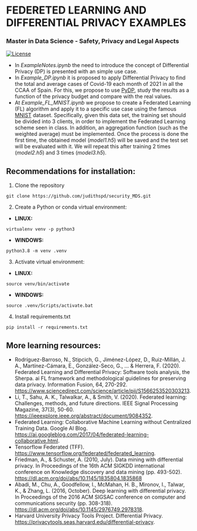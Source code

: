 # FEDERETED LEARNING AND DIFFERENTIAL PRIVACY EXAMPLES
### Master in Data Science - Safety, Privacy and Legal Aspects
[![License](https://img.shields.io/badge/License-Apache_2.0-blue.svg)](https://github.com/judithspd/security_MDS/blob/master/LICENSE) 

- In *ExampleNotes.ipynb* the need to introduce the concept of Differential Privacy (DP) is presented with an simple use case. 
- In *Example_DP.ipynb* it is proposed to apply Differential Privacy to find the total and average cases of Covid-19 each month of 2021 in all the CCAA of Spain. For this, we propose to use [PyDP](https://github.com/OpenMined/PyDP), study the results as a function of the privacy budget and compare with the real values.
- At *Example_FL_MNIST.ipynb* we propose to create a Federated Learning (FL) algorithm and apply it to a specific use case using the famous [MNIST](https://keras.io/api/datasets/mnist/) dataset. Specifically, given this data set, the training set should be divided into 3 clients, in order to implement the Federated Learning scheme seen in class. In addition, an aggregation function (such as the weighted average) must be implemented. Once the process is done the first time, the obtained model (*model1.h5*) will be saved and the test set will be evaluated with it. We will repeat this after training 2 times (*model2.h5*) and 3 times (*model3.h5*).

## Recommendations for installation:
1. Clone the repository
```
git clone https://github.com/judithspd/security_MDS.git
```
2. Create a Python or conda virtual environment:
  - **LINUX:**
  ```
  virtualenv venv -p python3
  ```
  - **WINDOWS:**
  ```
  python3.8 -m venv .venv
  ```
3. Activate virtual environment:
  - **LINUX:**
  ```
  source venv/bin/activate
  ```
  - **WINDOWS:**
  ```
  source .venv/Scripts/activate.bat
  ```
4. Install requirements.txt
```
pip install -r requirements.txt
```

## More learning resources:
- Rodríguez-Barroso, N., Stipcich, G., Jiménez-López, D., Ruiz-Millán, J. A., Martínez-Cámara, E., González-Seco, G., ... & Herrera, F. (2020). Federated Learning and Differential Privacy: Software tools analysis, the Sherpa. ai FL framework and methodological guidelines for preserving data privacy. Information Fusion, 64, 270-292. https://www.sciencedirect.com/science/article/pii/S1566253520303213.
- Li, T., Sahu, A. K., Talwalkar, A., & Smith, V. (2020). Federated learning: Challenges, methods, and future directions. IEEE Signal Processing Magazine, 37(3), 50-60. https://ieeexplore.ieee.org/abstract/document/9084352. 
- Federated Learning: Collaborative Machine Learning without Centralized Training Data. Google AI Blog. https://ai.googleblog.com/2017/04/federated-learning-collaborative.html.
- Tensorflow Federated (TFF). https://www.tensorflow.org/federated/federated_learning.
- Friedman, A., & Schuster, A. (2010, July). Data mining with differential privacy. In Proceedings of the 16th ACM SIGKDD international conference on Knowledge discovery and data mining (pp. 493-502). https://dl.acm.org/doi/abs/10.1145/1835804.1835868
- Abadi, M., Chu, A., Goodfellow, I., McMahan, H. B., Mironov, I., Talwar, K., & Zhang, L. (2016, October). Deep learning with differential privacy. In Proceedings of the 2016 ACM SIGSAC conference on computer and communications security (pp. 308-318). https://dl.acm.org/doi/abs/10.1145/2976749.2978318. 
- Harvard University Privacy Tools Project. Differential Privacy. https://privacytools.seas.harvard.edu/differential-privacy.

